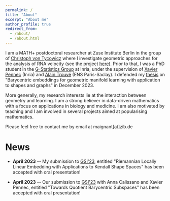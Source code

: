 ```yaml
---
permalink: /
title: "About"
excerpt: "About me"
author_profile: true
redirect_from: 
  - /about/
  - /about.html
---
```



I am a MATH+ postdoctoral researcher at Zuse Institute Berlin in the group of [Christoph von Tycowicz](https://tycowicz.de/) where I investigate geometric approaches for the analysis of RNA velocity (see the project [here](https://mathplus.de/research-2/application-areas/aa1-mechanisms-of-life/aa1-20/)). Prior to that, I was a PhD student in the [G-Statistics Group](https://gstats.inria.fr/) at Inria, under the 
supervision of [Xavier Pennec](http://www-sop.inria.fr/members/Xavier.Pennec/) (Inria) and 
[Alain Trouvé](https://centreborelli.ens-paris-saclay.fr/fr/annuaire-des-personnes/alain-trouve) (ENS Paris-Saclay). I defended my [thesis](https://theses.hal.science/tel-04452790v2) on "Barycentric embeddings for geometric manifold learning with application to shapes and graphs" in December 2023.

More generally, my research interests lie at the interaction between geometry and learning. I am a strong believer in data-driven mathematics with a focus on applications in biology and medicine. I am also motivated by teaching and I am involved in several projects aimed at popularising mathematics.

Please feel free to contact me by email at maignant[at]zib.de


News
======
* **April 2023** -- My submission to [GSI'23](https://conference-gsi.org/), entitled "Riemannian Locally Linear Embedding with Applications to 
Kendall Shape Spaces" has been accepted with oral presentation!

* **April 2023** -- Our submission to [GSI'23](https://conference-gsi.org/) with Anna Calissano and Xavier Pennec, entitled "Towards Quotient Barycentric Subspaces" has been accepted with oral presentation!


